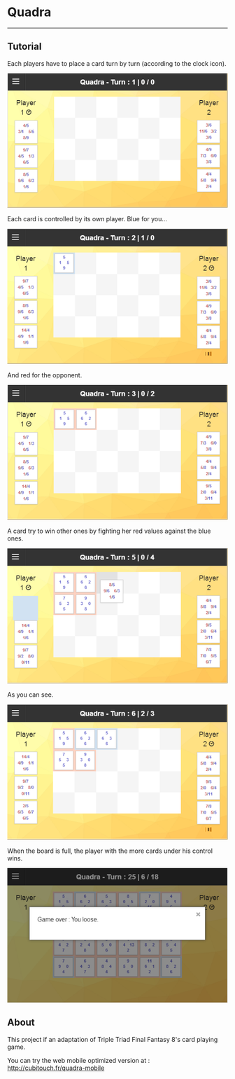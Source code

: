 # Quadra
---------------

## Tutorial

Each players have to place a card turn by turn (according to the clock icon).

![Step one](https://raw.githubusercontent.com/cubitouch/Quadra/master/tutorial/11.png)

Each card is controlled by its own player. Blue for you...

![Step two](https://raw.githubusercontent.com/cubitouch/Quadra/master/tutorial/12.png)

And red for the opponent.

![Step three](https://raw.githubusercontent.com/cubitouch/Quadra/master/tutorial/13.png)

A card try to win other ones by fighting her red values against the blue ones.

![Step four](https://raw.githubusercontent.com/cubitouch/Quadra/master/tutorial/14.png)

As you can see.

![Step five](https://raw.githubusercontent.com/cubitouch/Quadra/master/tutorial/15.png)

When the board is full, the player with the more cards under his control wins.

![Step six](https://raw.githubusercontent.com/cubitouch/Quadra/master/tutorial/16.png)


## About

This project if an adaptation of Triple Triad Final Fantasy 8's card playing game.

You can try the web mobile optimized version at : http://cubitouch.fr/quadra-mobile
